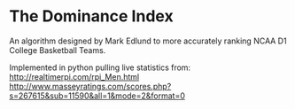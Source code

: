 The Dominance Index
==

An algorithm designed by Mark Edlund to more accurately ranking NCAA D1 College Basketball Teams. 

Implemented in python pulling live statistics from:
  http://realtimerpi.com/rpi_Men.html  
  http://www.masseyratings.com/scores.php?s=267615&sub=11590&all=1&mode=2&format=0
